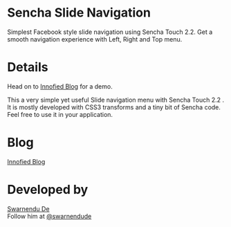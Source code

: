 Sencha Slide Navigation
========

Simplest Facebook style slide navigation using Sencha Touch 2.2. Get a smooth navigation experience with Left, Right and Top menu.

Details
========

Head on to <a target="_blank" href="http://innofied.com/simplest-slide-navigation-with-sencha-touch-2-2/">Innofied Blog</a> for a demo.

This a very simple yet useful Slide navigation menu with Sencha Touch 2.2 . It is mostly developed with CSS3 transforms and a tiny bit of Sencha code. Feel free to use it in your application.

Blog
========

<a target="_blank" href="http://innofied.com/simplest-slide-navigation-with-sencha-touch-2-2/">Innofied Blog</a>

Developed by
========

<a href="http://www.swarnendude.com" target="_blank">Swarnendu De</a> <br>
Follow him at <a href="https://twitter.com/swarnendude" href="_blank">@swarnendude</a>
